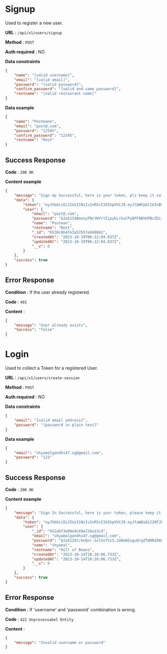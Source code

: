 # Signup

Used to register a new user.

**URL** : `/api/v1/users/signup`

**Method** : `POST`

**Auth required** : NO

**Data constraints**

```json
{
    "name": "[valid username]",
    "email": "[valid email]",
    "password": "[valid password]",
    "confirm_password": "[valid and same password]",
    "restname": "[valid restaurant name]"
}
```

**Data example**

```json
{
    "name": "Postmane",
    "email": "post@.com",
    "password": "12345",
    "confirm_password": "12345",
    "restname": "Rest"
}
```

## Success Response

**Code** : `200 OK`

**Content example**

```json
{
    "message": "Sign Up Successful, here is your token, plz keep it safe",
    "data": {
        "token": "eyJhbGciOiJIUzI1NiIsInR5cCI6IkpXVCJ9.eyJlbWFpbCI6InBvc3RALmNvbSIsInBhc3N3b3JkIjoiJDJhJDEyJEJtb255Rk5jWVdZcllJaXB5Ykxya3VDUHk4UEY4QlZVUEJjWk9pMVcubGpDOUF6bHpNRGhTIiwibmFtZSI6IlBvc3RtYW4iLCJyZXN0bmFtZSI6IlJlc3QiLCJfaWQiOiI2NTMwYzhiNGZlM2E1N2I1ZmU2Njg4NjIiLCJjcmVhdGVkQXQiOiIyMDIzLTEwLTE5VDA2OjEyOjA0LjAzN1oiLCJ1cGRhdGVkQXQiOiIyMDIzLTEwLTE5VDA2OjEyOjA0LjAzN1oiLCJfX3YiOjAsImlhdCI6MTY5NzY5NTkyNCwiZXhwIjoxNjk4NTU5OTI0fQ.4sx31M_vREDqCrE3aqah4bHqF-jjhwKpdC105Kc3ZQ8",
        "user": {
            "email": "post@.com",
            "password": "$2a$12$BmonyFNcYWYrYIipybLrkuCPy8PF8BVUPBcZOi1W.ljC9AzlzMDhS",
            "name": "Postman",
            "restname": "Rest",
            "_id": "6530c8b4fe3a57b5fe668862",
            "createdAt": "2023-10-19T06:12:04.037Z",
            "updatedAt": "2023-10-19T06:12:04.037Z",
            "__v": 0
        }
    },
    "success": true
}
```

## Error Response

**Condition** : If the user already registered.

**Code** : `401`

**Content** :

```json
{
    "message": "User already exists",
    "Success": "false"
}
```










# Login

Used to collect a Token for a registered User.

**URL** : `/api/v1/users/create-session`

**Method** : `POST`

**Auth required** : NO

**Data constraints**

```json
{
    "email": "[valid email address]",
    "password": "[password in plain text]"
}
```

**Data example**

```json
{
    "email": "shyamalgandhi47.sg@gmail.com",
    "password": "123"
}
```

## Success Response

**Code** : `200 OK`

**Content example**

```json
{
    "message": "Sign In Successful, here is your token, please keep it safe",
    "data": {
        "token": "eyJhbGciOiJIUzI1NiIsInR5cCI6IkpXVCJ9.eyJfaWQiOiI2NTJhYmYzZTAwZTljNjllMjI2ZTEzY2QiLCJlbWFpbCI6InNoeWFtYWxnYW5kaGk0Ny5zZ0BnbWFpbC5jb20iLCJwYXNzd29yZCI6IiQyYSQxMiR0L21uUW5yLlN2bFV4ZlN6Uy4yZUJlVzJ4Z3VRcmdaVFc5TjFSNk9tdDZTLzZsWkwudWJ0TyIsIm5hbWUiOiJzaHlhbWFsIiwicmVzdG5hbWUiOiJIaWxsIG9mIEJlYW5zIiwiY3JlYXRlZEF0IjoiMjAyMy0xMC0xNFQxNjoxODowNi43MzNaIiwidXBkYXRlZEF0IjoiMjAyMy0xMC0xNFQxNjoxODowNi43MzNaIiwiX192IjowLCJpYXQiOjE2OTc2OTU2NzYsImV4cCI6MTY5ODU1OTY3Nn0.4Kmx9cWEjxVhyegQgJs3W-qziRJzJqKkfNnfxbgh9R8",
        "user": {
            "_id": "652abf3e00e9c69e226e13cd",
            "email": "shyamalgandhi47.sg@gmail.com",
            "password": "$2a$12$t/mnQnr.SvlUxfSzS.2eBeW2xguQrgZTW9N1R6Omt6S/6lZL.ubtO",
            "name": "shyamal",
            "restname": "Hill of Beans",
            "createdAt": "2023-10-14T16:18:06.733Z",
            "updatedAt": "2023-10-14T16:18:06.733Z",
            "__v": 0
        }
    },
    "success": true
}
```

## Error Response

**Condition** : If 'username' and 'password' combination is wrong.

**Code** : `422 Unprocessabel Entity`

**Content** :

```json
{
    "message": "Invalid username or password"
}
```
